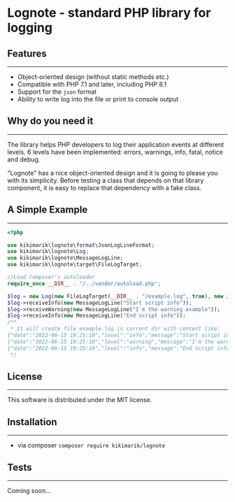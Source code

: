 # Lognote - standard PHP library for logging
## Features
***
- Object-oriented design (without static methods etc.)
- Compatible with PHP 7.1 and later, including PHP 8.1
- Support for the `json` format
- Ability to write log into the file or print to console output

## Why do you need it
***
The library helps PHP developers to log their application events at different levels. 6 levels have been implemented: errors, warnings, info, fatal, notice and debug.

"Lognote" has a nice object-oriented design and it is going to please you with its simplicity. Before testing a class that depends on that library component, it is easy to replace that dependency with a fake class.

## A Simple Example
***

```php
<?php

use kikimarik\lognote\format\JsonLogLineFormat;
use kikimarik\lognote\Log;
use kikimarik\lognote\MessageLogLine;
use kikimarik\lognote\target\FileLogTarget;

//Load Composer's autoloader
require_once __DIR__ . "/../vendor/autoload.php";

$log = new Log(new FileLogTarget(__DIR__ . "/example.log", true), new JsonLogLineFormat());
$log->receiveInfo(new MessageLogLine("Start script info"));
$log->receiveWarning(new MessageLogLine("I`m the warning example"));
$log->receiveInfo(new MessageLogLine("End script info"));
/**
 * It will create file example.log in current dir with content like:
{"date":"2022-06-15 19:25:10","level":"info","message":"Start script info"}
{"date":"2022-06-15 19:25:10","level":"warning","message":"I`m the warning example"}
{"date":"2022-06-15 19:25:10","level":"info","message":"End script info"}
 */
```

## License
***
This software is distributed under the MIT license.

## Installation
***
- via composer `composer require kikimarik/lognote`

## Tests
***
Coming soon...
